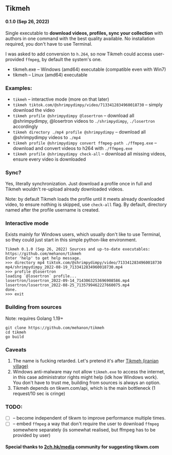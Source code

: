 ## Tikmeh
#### 0.1.0 (Sep 26, 2022)

Single executable to **download videos, profiles, sync your collection** with authors in one command with the best
quality available.
No installation required, you don't have to use Terminal.

I was asked to add conversion to `h.264`, so now Tikmeh could access user-provided `ffmpeg`, by default the system's one.

- tikmeh.exe – Windows (amd64) executable (compatible even with Win7)
- tikmeh – Linux (amd64) executable

### Examples:

- `tikmeh`  – interactive mode (more on that later)
- `tikmeh tiktok.com/@shrimpydimpy/video/7133412834960018730`  – simply download the video
- `tikmeh profile @shrimpydimpy @losertron`                    – download all @shrimpydimpy, @losertron
  videos to `./shrimpydimpy`, `./losertron` accordingly
- `tikmeh directory ./mp4 profile @shrimpydimpy`            – download all @shrimpydimpy videos to `./mp4`
- `tikmeh profile @shrimpydimpy convert ffmpeg-path ./ffmpeg.exe`    – download and convert videos to h264 with `./ffmpeg.exe`
- `tikmeh profile @shrimpydimpy check-all`          – download all missing videos, ensure every video is downloaded

### Sync?

Yes, literally synchronization. Just download a profile once in full and Tikmeh wouldn't re-upload already downloaded
videos.  

Note: by default Tikmeh loads the profile until it meets already downloaded video, 
to ensure nothing is skipped, use `check-all` flag.
By default, directory named after the profile username is created.

### Interactive mode

Exists mainly for Windows users, which usually don't like to use Terminal, so they could just start in this
simple python-like environment.

```
Tikmeh 0.1.0 (Sep 26, 2022) Sources and up-to-date executables: https://github.com/mehanon/tikmeh
Enter 'help' to get help message.
>>> directory mp4 tiktok.com/@shrimpydimpy/video/7133412834960018730
mp4/shrimpydimpy_2022-08-19_7133412834960018730.mp4
>>> profile @losertron
loading `@losertron` profile...
losertron/losertron_2022-09-14_7143063253696908586.mp4
losertron/losertron_2022-08-25_7135799462227660075.mp4
done.
>>> exit
```

### Building from sources

Note: requires Golang 1.19+

```shell
git clone https://github.com/mehanon/tikmeh
cd tikmeh
go build
```

### Caveats

1. The name is fucking retarded. Let's pretend it's
   after [Tikmeh (iranian village)](https://en.wikipedia.org/wiki/Tikmeh_Kord)
2. Windows anti-malware may not allow `tikmeh.exe` to access the internet, in this case administrator rights might help (idk how Windows work). 
You don't have to trust me, building from sources is always an option.  
3. Tikmeh depends on tikwm.com/api, which is the main bottleneck (1 request/10 sec is cringe)

### TODO:

- [ ] – become independent of tikwm to improve performance multiple times.
- [ ] – embed `ffmpeg` a way that don't require the user to download `ffmpeg` somewhere separately
  (is somewhat realised, but ffmpeg has to be provided by user)

#### Special thanks to [2ch.hk/media](https://2ch.hk/media) community for suggesting tikwm.com
